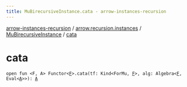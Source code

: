 ```yaml
---
title: MuBirecursiveInstance.cata - arrow-instances-recursion
---
```


[arrow-instances-recursion](../../index.html) / [arrow.recursion.instances](../index.html) / [MuBirecursiveInstance](index.html) / [cata](./cata.html)

# cata

`open fun <F, A> Functor<`[`F`](cata.html#F)`>.cata(tf: Kind<ForMu, `[`F`](cata.html#F)`>, alg: Algebra<`[`F`](cata.html#F)`, Eval<`[`A`](cata.html#A)`>>): `[`A`](cata.html#A)